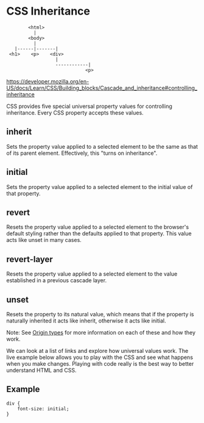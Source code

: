 # CSS Inheritance

```
        <html>
          |
        <body>
          |
   |------|-------|       
 <h1>    <p>    <div>
                  |
                  ------------|
                             <p>

```


https://developer.mozilla.org/en-US/docs/Learn/CSS/Building_blocks/Cascade_and_inheritance#controlling_inheritance


CSS provides five special universal property values for controlling inheritance. Every CSS property accepts these values.

## inherit
Sets the property value applied to a selected element to be the same as that of its parent element. Effectively, this "turns on inheritance".

## initial
Sets the property value applied to a selected element to the initial value of that property.

## revert
Resets the property value applied to a selected element to the browser's default styling rather than the defaults applied to that property. This value acts like unset in many cases.

## revert-layer
Resets the property value applied to a selected element to the value established in a previous cascade layer.

## unset
Resets the property to its natural value, which means that if the property is naturally inherited it acts like inherit, otherwise it acts like initial.

Note: See [Origin types](https://developer.mozilla.org/en-US/docs/Web/CSS/Cascade#origin_types) for more information on each of these and how they work.

We can look at a list of links and explore how universal values work. The live example below allows you to play with the CSS and see what happens when you make changes. Playing with code really is the best way to better understand HTML and CSS.


## Example

```
div {
    font-size: initial;
}
```